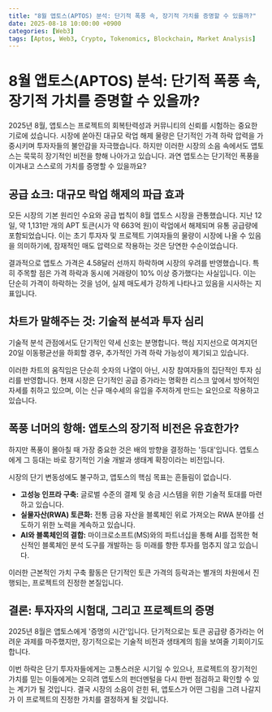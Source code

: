 ```yaml
---
title: "8월 앱토스(APTOS) 분석: 단기적 폭풍 속, 장기적 가치를 증명할 수 있을까?"
date: 2025-08-18 10:00:00 +0900
categories: [Web3]
tags: [Aptos, Web3, Crypto, Tokenomics, Blockchain, Market Analysis]
---
```


# 8월 앱토스(APTOS) 분석: 단기적 폭풍 속, 장기적 가치를 증명할 수 있을까?

2025년 8월, 앱토스는 프로젝트의 회복탄력성과 커뮤니티의 신뢰를 시험하는 중요한 기로에 섰습니다. 시장에 쏟아진 대규모 락업 해제 물량은 단기적인 가격 하락 압력을 가중시키며 투자자들의 불안감을 자극했습니다. 하지만 이러한 시장의 소음 속에서도 앱토스는 묵묵히 장기적인 비전을 향해 나아가고 있습니다. 과연 앱토스는 단기적인 폭풍을 이겨내고 스스로의 가치를 증명할 수 있을까요?

## **공급 쇼크: 대규모 락업 해제의 파급 효과**

모든 시장의 기본 원리인 수요와 공급 법칙이 8월 앱토스 시장을 관통했습니다. 지난 12일, 약 1,131만 개의 APT 토큰(시가 약 663억 원)이 락업에서 해제되며 유통 공급량에 포함되었습니다. 이는 초기 투자자 및 프로젝트 기여자들의 물량이 시장에 나올 수 있음을 의미하기에, 잠재적인 매도 압력으로 작용하는 것은 당연한 수순이었습니다.

결과적으로 앱토스 가격은 4.58달러 선까지 하락하며 시장의 우려를 반영했습니다. 특히 주목할 점은 가격 하락과 동시에 거래량이 10% 이상 증가했다는 사실입니다. 이는 단순히 가격이 하락하는 것을 넘어, 실제 매도세가 강하게 나타나고 있음을 시사하는 지표입니다.

## **차트가 말해주는 것: 기술적 분석과 투자 심리**

기술적 분석 관점에서도 단기적인 약세 신호는 분명합니다. 핵심 지지선으로 여겨지던 20일 이동평균선을 하회할 경우, 추가적인 가격 하락 가능성이 제기되고 있습니다.

이러한 차트의 움직임은 단순히 숫자의 나열이 아닌, 시장 참여자들의 집단적인 투자 심리를 반영합니다. 현재 시장은 단기적인 공급 증가라는 명확한 리스크 앞에서 방어적인 자세를 취하고 있으며, 이는 신규 매수세의 유입을 주저하게 만드는 요인으로 작용하고 있습니다.

## **폭풍 너머의 항해: 앱토스의 장기적 비전은 유효한가?**

하지만 폭풍이 몰아칠 때 가장 중요한 것은 배의 방향을 결정하는 '등대'입니다. 앱토스에게 그 등대는 바로 장기적인 기술 개발과 생태계 확장이라는 비전입니다.

시장의 단기 변동성에도 불구하고, 앱토스의 핵심 목표는 흔들림이 없습니다.
- **고성능 인프라 구축:** 글로벌 수준의 결제 및 송금 시스템을 위한 기술적 토대를 마련하고 있습니다.
- **실물자산(RWA) 토큰화:** 전통 금융 자산을 블록체인 위로 가져오는 RWA 분야를 선도하기 위한 노력을 계속하고 있습니다.
- **AI와 블록체인의 결합:** 마이크로소프트(MS)와의 파트너십을 통해 AI를 접목한 혁신적인 블록체인 분석 도구를 개발하는 등 미래를 향한 투자를 멈추지 않고 있습니다.

이러한 근본적인 가치 구축 활동은 단기적인 토큰 가격의 등락과는 별개의 차원에서 진행되는, 프로젝트의 진정한 본질입니다.

## **결론: 투자자의 시험대, 그리고 프로젝트의 증명**

2025년 8월은 앱토스에게 '증명의 시간'입니다. 단기적으로는 토큰 공급량 증가라는 어려운 과제를 마주했지만, 장기적으로는 기술적 비전과 생태계의 힘을 보여줄 기회이기도 합니다.

이번 하락은 단기 투자자들에게는 고통스러운 시기일 수 있으나, 프로젝트의 장기적인 가치를 믿는 이들에게는 오히려 앱토스의 펀더멘털을 다시 한번 점검하고 확인할 수 있는 계기가 될 것입니다. 결국 시장의 소음이 걷힌 뒤, 앱토스가 어떤 그림을 그려 나갈지가 이 프로젝트의 진정한 가치를 결정하게 될 것입니다.
